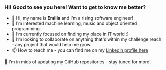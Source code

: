 ### Hi! Good to see you here! Want to get to know me better?
- 👋 Hi, my name is **Emilia** and I'm a rising software engineer!
- 👀 I’m interested machine learning, music and object oriented programming.
- 🌱 I’m currently focused on finding my place in IT world :)
- 💞️ I’m looking to collaborate on anything that's within my challenge reach - any project that would help me grow.
- 📫 How to reach me - you can find me on my [Linkedin profile here](https://www.linkedin.com/in/emiliastefanowska/)

🔨 I'm in mids of updating my GitHub repositories - stay tuned for more!
